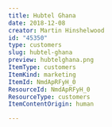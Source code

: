 ```yaml
---
title: Hubtel Ghana
date: 2018-12-08
creator: Martin Hinshelwood
id: "45350"
type: customers
slug: hubtel-ghana
preview: hubtelghana.png
ItemType: customers
ItemKind: marketing
ItemId: NmdApRFyH_0
ResourceId: NmdApRFyH_0
ResourceType: customers
ItemContentOrigin: human

---
```


